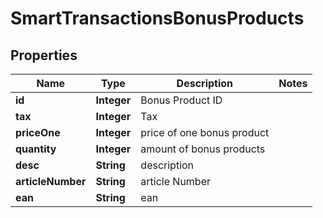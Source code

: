 
# SmartTransactionsBonusProducts

## Properties
Name | Type | Description | Notes
------------ | ------------- | ------------- | -------------
**id** | **Integer** | Bonus Product ID | 
**tax** | **Integer** | Tax | 
**priceOne** | **Integer** | price of one bonus product | 
**quantity** | **Integer** | amount of bonus products | 
**desc** | **String** | description | 
**articleNumber** | **String** | article Number | 
**ean** | **String** | ean | 



